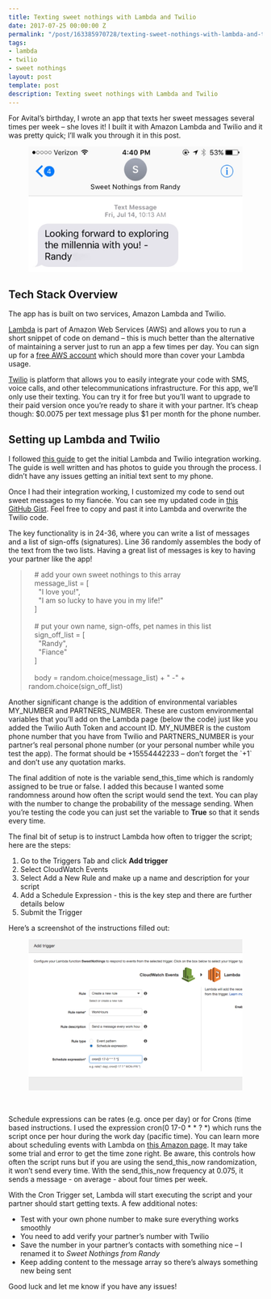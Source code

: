 ```yaml
---
title: Texting sweet nothings with Lambda and Twilio
date: 2017-07-25 00:00:00 Z
permalink: "/post/163385970728/texting-sweet-nothings-with-lambda-and-twilio"
tags:
- lambda
- twilio
- sweet nothings
layout: post
template: post
description: Texting sweet nothings with Lambda and Twilio
---
```


<p>For Avital’s birthday, I wrote an app that texts her sweet messages several times per week – she loves it! I built it with Amazon Lambda and Twilio and it was pretty quick; I’ll walk you through it in this post.</p><figure data-orig-width="750" data-orig-height="439" class="tmblr-full"><img src="/images/1a3cb58cffb57cfe2fadbae3428005a8a6f9af7b9bb01864cc66edb9197dc14a.png" alt="image" data-orig-width="750" data-orig-height="439"></figure><h2>Tech Stack Overview</h2><p>The app has is built on two services, Amazon Lambda and Twilio.</p><p><a href="https://aws.amazon.com/lambda/">Lambda</a> is part of Amazon Web Services (AWS) and allows you to run a short snippet of code on demand – this is much better than the alternative of maintaining a server just to run an app a few times per day. You can sign up for a <a href="https://aws.amazon.com/free/">free AWS account</a>&nbsp;which should more than cover your Lambda usage.</p><p><a href="https://www.twilio.com/">Twilio</a> is platform that allows you to easily integrate your code with SMS, voice calls, and other telecommunications infrastructure. For this app, we’ll only use their texting. You can try it for free but you’ll want to upgrade to their paid version once you’re ready to share it with your partner. It’s cheap though: $0.0075 per text message plus $1 per month for the phone number.<br></p><h2>Setting up Lambda and Twilio</h2><p>I followed <a href="https://www.twilio.com/blog/2017/05/send-sms-text-messages-aws-lambda-python-3-6.html">this guide</a> to get the initial Lambda and Twilio integration working. The guide is well written and has photos to guide you through the process. I didn’t have any issues getting an initial text sent to my phone.</p><p>Once I had their integration working, I customized my code to send out sweet messages to my fiancée. You can see my updated code in <a href="https://www.twilio.com/blog/2017/05/send-sms-text-messages-aws-lambda-python-3-6.html">this GitHub Gist</a>. Feel free to copy and past it into Lambda and overwrite the Twilio code.</p><p>The key functionality is in 24-36, where you can write a list of messages and a list of sign-offs (signatures). Line 36 randomly assembles the body of the text from the two lists. Having a great list of messages is key to having your partner like the app!</p><blockquote><p>&nbsp; &nbsp;# add your own sweet nothings to this array<br> &nbsp; &nbsp;message_list = [<br> &nbsp; &nbsp; &nbsp;"I love you!",<br> &nbsp; &nbsp; &nbsp;"I am so lucky to have you in my life!"<br> &nbsp; &nbsp;]<br><br> &nbsp; &nbsp;# put your own name, sign-offs, pet names in this list<br> &nbsp; &nbsp;sign_off_list = [<br> &nbsp; &nbsp; &nbsp;"Randy",<br> &nbsp; &nbsp; &nbsp;"Fiance"<br> &nbsp; &nbsp;]<br><br> &nbsp; &nbsp;body = random.choice(message_list) + " -" + random.choice(sign_off_list)<br></p></blockquote><p>Another significant change is the addition of environmental variables MY_NUMBER and PARTNERS_NUMBER. These are custom environmental variables that you’ll add on the Lambda page (below the code) just like you added the Twilio Auth Token and account ID. MY_NUMBER is the custom phone number that you have from Twilio and PARTNERS_NUMBER is your partner’s real personal phone number (or your personal number while you test the app). The format should be +15554442233 – don’t forget the `+1` and don’t use any quotation marks.</p><p>The final addition of note is the variable send_this_time which is randomly assigned to be true or false. I added this because I wanted some randomness around how often the script would send the text. You can play with the number to change the probability of the message sending. When you’re testing the code you can just set the variable to <b>True</b> so that it sends every time.</p><p>The final bit of setup is to instruct Lambda how often to trigger the script; here are the steps:</p><ol><li>Go to the Triggers Tab and click <b>Add trigger</b></li><li>Select CloudWatch Events</li><li>Select Add a New Rule and make up a name and description for your script</li><li>Add a Schedule Expression - this is the key step and there are further details below</li><li>Submit the Trigger</li></ol><p>Here’s a screenshot of the instructions filled out:</p><figure data-orig-width="922" data-orig-height="648" class="tmblr-full"><img src="/images/de732f9c7d4057739fb7eb7de9eff2317c75d6bbd752d1501d820953965cf499.png" alt="image" data-orig-width="922" data-orig-height="648"></figure><p><br></p><p>Schedule expressions can be rates (e.g. once per day) or for Crons (time based instructions. I used the expression cron(0 17-0 * * ? *) which runs the script once per hour during the work day (pacific time). You can learn more about scheduling events with Lambda on&nbsp;<a href="https://docs.aws.amazon.com/lambda/latest/dg/tutorial-scheduled-events-schedule-expressions.html">this Amazon page</a>. It may take some trial and error to get the time zone right. Be aware, this controls how often the script runs but if you are using the send_this_now randomization, it won’t send every time. With the send_this_now frequency at 0.075, it sends a message - on average - about four times per week.&nbsp;</p><p>With the Cron Trigger set, Lambda will start executing the script and your partner should start getting texts. A few additional notes:</p><ul><li>Test with your own phone number to make sure everything works smoothly<br></li><li>You need to add verify your partner’s number with Twilio<br></li><li>Save the number in your partner’s contacts with something nice – I renamed it to <i>Sweet Nothings from Randy</i><br></li><li>Keep adding content to the message array so there’s always something new being sent</li></ul><p>Good luck and let me know if you have any issues!</p>